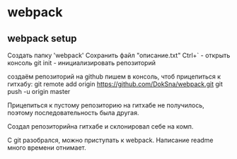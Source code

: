 # webpack
webpack setup
---
Создать папку 'webpack'
Сохранить файл "описание.txt"
Ctrl+` - открыть консоль
git init - инициализировать репозиторий

создаём репозиторий на github
пишем в консоль, чтоб прицепиться к гитхабу:
git remote add origin https://github.com/DokSna/webpack.git
git push -u origin master

Прицепиться к пустому репозиторию на гитхабе не получилось, поэтому последовательность была другая.

Создал репозиторийна гитхабе и склонировал себе на комп.

С git разобрался, можно приступать к webpack.
Написание readme много времени отнимает.